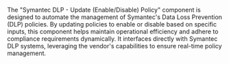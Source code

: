 The "Symantec DLP - Update (Enable/Disable) Policy" component is designed to automate the management of Symantec's Data Loss Prevention (DLP) policies. By updating policies to enable or disable based on specific inputs, this component helps maintain operational efficiency and adhere to compliance requirements dynamically. It interfaces directly with Symantec DLP systems, leveraging the vendor's capabilities to ensure real-time policy management.
